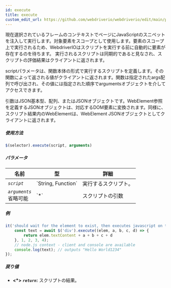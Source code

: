 ```yaml
---
id: execute
title: execute
custom_edit_url: https://github.com/webdriverio/webdriverio/edit/main/packages/webdriverio/src/commands/element/execute.ts
---
```


現在選択されているフレームのコンテキストでページにJavaScriptのスニペットを注入して実行します。対象要素をスコープとして使用します。要素のスコープ上で実行されるため、WebdriverIOはスクリプトを実行する前に自動的に要素が存在するのを待ちます。
実行されるスクリプトは同期的であると見なされ、スクリプトの評価結果はクライアントに返されます。

scriptパラメータは、関数本体の形式で実行するスクリプトを定義します。その関数によって返される値がクライアントに返されます。関数は指定されたargs配列で呼び出され、その値には指定された順序でargumentsオブジェクトを介してアクセスできます。

引数はJSON基本型、配列、またはJSONオブジェクトです。WebElement参照を定義するJSONオブジェクトは、対応するDOM要素に変換されます。同様に、スクリプト結果内のWebElementは、WebElement JSONオブジェクトとしてクライアントに返されます。

##### 使用方法

```js
$(selector).execute(script, arguments)
```

##### パラメータ

<table>
  <thead>
    <tr>
      <th>名前</th><th>型</th><th>詳細</th>
    </tr>
  </thead>
  <tbody>
    <tr>
      <td><code><var>script</var></code></td>
      <td>`String, Function`</td>
      <td>実行するスクリプト。</td>
    </tr>
    <tr>
      <td><code><var>arguments</var></code><br /><span className="label labelWarning">省略可能</span></td>
      <td>`*`</td>
      <td>スクリプトの引数</td>
    </tr>
  </tbody>
</table>

##### 例

```js title="execute.js"
it('should wait for the element to exist, then executes javascript on the page with the element as first argument', async () => {
    const text = await $('div').execute((elem, a, b, c, d) => {
        return elem.textContent + a + b + c + d
    }, 1, 2, 3, 4);
    // node.js context - client and console are available
    console.log(text); // outputs "Hello World1234"
});
```

##### 戻り値

- **&lt;*&gt;**
            **<code><var>return</var></code>:**              スクリプトの結果。